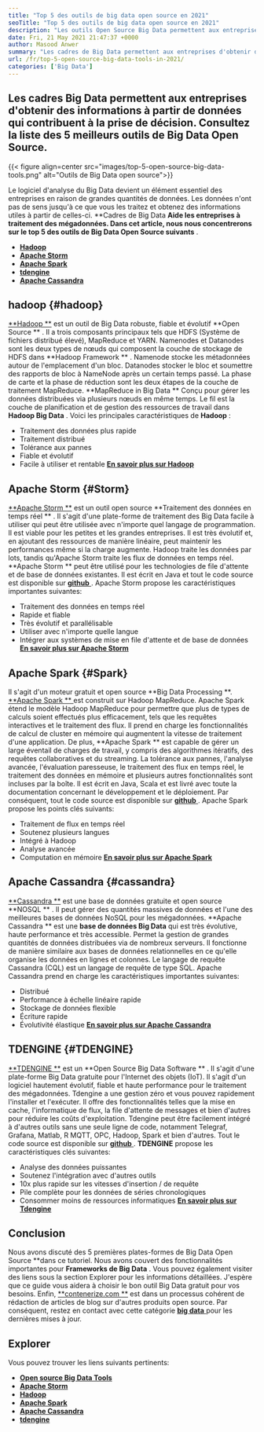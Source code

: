 ```yaml
---
title: "Top 5 des outils de big data open source en 2021" 
seoTitle: "Top 5 des outils de big data open source en 2021" 
description: "Les outils Open Source Big Data permettent aux entreprises de effectuer un traitement de données à grande échelle rapidement. Cette directive vous aidera à choisir le bon cadre de Big Data." 
date: Fri, 21 May 2021 21:47:37 +0000
author: Masood Anwer
summary: "Les cadres de Big Data permettent aux entreprises d'obtenir des informations à partir de données qui contribuent à la prise de décision. Consultez la liste des 5 meilleurs outils de Big Data Open Source." 
url: /fr/top-5-open-source-big-data-tools-in-2021/
categories: ['Big Data']
---
```


## Les cadres Big Data permettent aux entreprises d'obtenir des informations à partir de données qui contribuent à la prise de décision. Consultez la liste des 5 meilleurs outils de Big Data Open Source.

{{< figure align=center src="images/top-5-open-source-big-data-tools.png" alt="Outils de Big Data open source">}}

Le logiciel d'analyse du Big Data devient un élément essentiel des entreprises en raison de grandes quantités de données. Les données n'ont pas de sens jusqu'à ce que vous les traitez et obtenez des informations utiles à partir de celles-ci. **Cadres de Big Data  **Aide les entreprises à traitement des mégadonnées. Dans cet article, nous nous concentrerons sur le top 5 des outils de Big Data Open Source suivants**  .
  * [**Hadoop** ][1]
  * [**Apache Storm** ][2]
  * [**Apache Spark** ][3]
  * [**tdengine** ][4]
  * [**Apache Cassandra** ][5]

## hadoop   {#hadoop}
[**Hadoop **][6] est un outil de Big Data robuste, fiable et évolutif  **Open Source ** . Il a trois composants principaux tels que HDFS (Système de fichiers distribué élevé), MapReduce et YARN. Namenodes et Datanodes sont les deux types de nœuds qui composent la couche de stockage de HDFS dans  **Hadoop Framework ** . Namenode stocke les métadonnées autour de l'emplacement d'un bloc. Datanodes stocker le bloc et soumettre des rapports de bloc à NameNode après un certain temps passé. La phase de carte et la phase de réduction sont les deux étapes de la couche de traitement MapReduce.  **MapReduce in Big Data **  Conçu pour gérer les données distribuées via plusieurs nœuds en même temps. Le fil est la couche de planification et de gestion des ressources de travail dans  **Hadoop Big Data**  .
Voici les principales caractéristiques de **Hadoop** :
  * Traitement des données plus rapide
  * Traitement distribué
  * Tolérance aux pannes
  * Fiable et évolutif
  * Facile à utiliser et rentable
[**En savoir plus sur Hadoop** ][7]

## Apache Storm   {#Storm}
[**Apache Storm **][8] est un outil open source  **Traitement des données en temps réel ** . Il s'agit d'une plate-forme de traitement des Big Data facile à utiliser qui peut être utilisée avec n'importe quel langage de programmation. Il est viable pour les petites et les grandes entreprises. Il est très évolutif et, en ajoutant des ressources de manière linéaire, peut maintenir les performances même si la charge augmente. Hadoop traite les données par lots, tandis qu'Apache Storm traite les flux de données en temps réel.  **Apache Storm **  peut être utilisé pour les technologies de file d'attente et de base de données existantes. Il est écrit en Java et tout le code source est disponible sur [ **github**  ][9].
Apache Storm propose les caractéristiques importantes suivantes:
  * Traitement des données en temps réel
  * Rapide et fiable
  * Très évolutif et parallélisable
  * Utiliser avec n'importe quelle langue
  * Intégrer aux systèmes de mise en file d'attente et de base de données
[**En savoir plus sur Apache Storm** ][10]

## Apache Spark   {#Spark}
Il s'agit d'un moteur gratuit et open source **Big Data Processing **. [ **Apache Spark ** ][11] est construit sur Hadoop MapReduce. Apache Spark étend le modèle Hadoop MapReduce pour permettre que plus de types de calculs soient effectués plus efficacement, tels que les requêtes interactives et le traitement des flux. Il prend en charge les fonctionnalités de calcul de cluster en mémoire qui augmentent la vitesse de traitement d'une application. De plus,  **Apache Spark **  est capable de gérer un large éventail de charges de travail, y compris des algorithmes itératifs, des requêtes collaboratives et du streaming. La tolérance aux pannes, l'analyse avancée, l'évaluation paresseuse, le traitement des flux en temps réel, le traitement des données en mémoire et plusieurs autres fonctionnalités sont incluses par la boîte. Il est écrit en Java, Scala et est livré avec toute la documentation concernant le développement et le déploiement. Par conséquent, tout le code source est disponible sur [ **github**  ][12].
Apache Spark propose les points clés suivants:
  * Traitement de flux en temps réel
  * Soutenez plusieurs langues
  * Intégré à Hadoop
  * Analyse avancée
  * Computation en mémoire
[**En savoir plus sur Apache Spark** ][13]

## Apache Cassandra   {#cassandra}
[**Cassandra **][14] est une base de données gratuite et open source  **NOSQL ** . Il peut gérer des quantités massives de données et l'une des meilleures bases de données NoSQL pour les mégadonnées.  **Apache Cassandra **  est une  **base de données Big Data**   qui est très évolutive, haute performance et très accessible. Permet la gestion de grandes quantités de données distribuées via de nombreux serveurs. Il fonctionne de manière similaire aux bases de données relationnelles en ce qu'elle organise les données en lignes et colonnes. Le langage de requête Cassandra (CQL) est un langage de requête de type SQL.
Apache Cassandra prend en charge les caractéristiques importantes suivantes:
  * Distribué
  * Performance à échelle linéaire rapide
  * Stockage de données flexible
  * Écriture rapide
  * Évolutivité élastique
[**En savoir plus sur Apache Cassandra** ][15]

## TDENGINE   {#TDENGINE}
[**TDENGINE **][16] est un  **Open Source Big Data Software ** . Il s'agit d'une plate-forme Big Data gratuite pour l'Internet des objets (IoT). Il s'agit d'un logiciel hautement évolutif, fiable et haute performance pour le traitement des mégadonnées. Tdengine a une gestion zéro et vous pouvez rapidement l'installer et l'exécuter. Il offre des fonctionnalités telles que la mise en cache, l'informatique de flux, la file d'attente de messages et bien d'autres pour réduire les coûts d'exploitation. Tdengine peut être facilement intégré à d'autres outils sans une seule ligne de code, notamment Telegraf, Grafana, Matlab, R MQTT, OPC, Hadoop, Spark et bien d'autres. Tout le code source est disponible sur [ **github**  ][17].
**TDENGINE**  propose les caractéristiques clés suivantes:
  * Analyse des données puissantes
  * Soutenez l'intégration avec d'autres outils
  * 10x plus rapide sur les vitesses d'insertion / de requête
  * Pile complète pour les données de séries chronologiques
  * Consommer moins de ressources informatiques
[**En savoir plus sur Tdengine** ][18]

## Conclusion
Nous avons discuté des 5 premières plates-formes de Big Data Open Source **dans ce tutoriel. Nous avons couvert des fonctionnalités importantes pour  **Frameworks de Big Data**  . Vous pouvez également visiter des liens sous la section Explorer pour les informations détaillées. J'espère que ce guide vous aidera à choisir le bon outil Big Data gratuit pour vos besoins.
Enfin, [**contenerize.com **][19] est dans un processus cohérent de rédaction de articles de blog sur d'autres produits open source. Par conséquent, restez en contact avec cette catégorie [ **big data**  ][20] pour les dernières mises à jour.

## Explorer
Vous pouvez trouver les liens suivants pertinents:
  * [**Open source Big Data Tools** ][21]
  * [**Apache Storm** ][10]
  * [**Hadoop** ][22]
  * [**Apache Spark** ][11]
  * [**Apache Cassandra** ][15]
  * [**tdengine** ][16]

  
[1]: #Hadoop
[2]: #Storm
[3]: #Spark
[4]: #TDengine
[5]: #Cassandra
[6]: https://hadoop.apache.org/
[7]: https://products.containerize.com/big-data/hadoop
[8]: https://storm.apache.org/
[9]: https://github.com/apache/storm
[10]: https://products.containerize.com/big-data/apache-storm/
[11]: https://products.containerize.com/big-data/apache-spark/
[12]: https://github.com/apache/spark
[13]: https://spark.apache.org/
[14]: https://cassandra.apache.org/
[15]: https://products.containerize.com/big-data/apache-cassandra/
[16]: https://products.containerize.com/big-data/tdengine/
[17]: https://github.com/taosdata/TDengine
[18]: https://www.taosdata.com/
[19]: https://containerize.com
[20]: https://blog.containerize.com/category/big-data/
[21]: https://products.containerize.com/big-data
[22]: https://products.containerize.com/big-data/hadoop/
